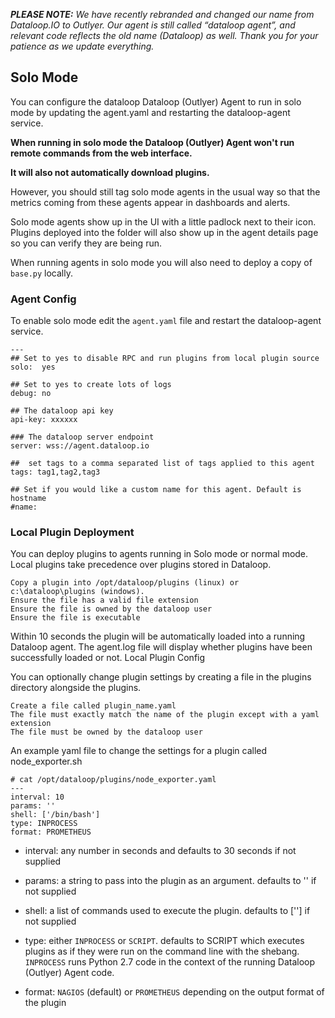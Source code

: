 _**PLEASE NOTE:** We have recently rebranded and changed our name from Dataloop.IO to Outlyer. Our agent is still called “dataloop agent”, and relevant code reflects the old name (Dataloop) as well. Thank you for your patience as we update everything._

## Solo Mode

You can configure the dataloop Dataloop (Outlyer) Agent to run in solo mode by updating the agent.yaml and restarting the dataloop-agent service.

**When running in solo mode the Dataloop (Outlyer) Agent won't run remote commands from the web interface.**

**It will also not automatically download plugins.**

However, you should still tag solo mode agents in the usual way so that the metrics coming from these agents appear in dashboards and alerts.

Solo mode agents show up in the UI with a little padlock next to their icon. Plugins deployed into the folder will also show up in the agent details page so you can verify they are being run.

When running agents in solo mode you will also need to deploy a copy of `base.py` locally.

### Agent Config

To enable solo mode edit the `agent.yaml` file and restart the dataloop-agent service.

```
---
## Set to yes to disable RPC and run plugins from local plugin source
solo:  yes

## Set to yes to create lots of logs
debug: no

## The dataloop api key
api-key: xxxxxx

### The dataloop server endpoint
server: wss://agent.dataloop.io

##  set tags to a comma separated list of tags applied to this agent
tags: tag1,tag2,tag3

## Set if you would like a custom name for this agent. Default is hostname
#name:
```

### Local Plugin Deployment

You can deploy plugins to agents running in Solo mode or normal mode. Local plugins take precedence over plugins stored in Dataloop.

    Copy a plugin into /opt/dataloop/plugins (linux) or c:\dataloop\plugins (windows).
    Ensure the file has a valid file extension
    Ensure the file is owned by the dataloop user
    Ensure the file is executable

Within 10 seconds the plugin will be automatically loaded into a running Dataloop agent. The agent.log file will display whether plugins have been successfully loaded or not.
Local Plugin Config

You can optionally change plugin settings by creating a file in the plugins directory alongside the plugins.

    Create a file called plugin_name.yaml
    The file must exactly match the name of the plugin except with a yaml extension
    The file must be owned by the dataloop user

An example yaml file to change the settings for a plugin called node_exporter.sh

```
# cat /opt/dataloop/plugins/node_exporter.yaml
---
interval: 10
params: ''
shell: ['/bin/bash']
type: INPROCESS
format: PROMETHEUS
```

* interval: any number in seconds and defaults to 30 seconds if not supplied

* params: a string to pass into the plugin as an argument. defaults to '' if not supplied

* shell: a list of commands used to execute the plugin. defaults to [''] if not supplied

* type: either `INPROCESS` or `SCRIPT`. defaults to SCRIPT which executes plugins as if they were run on the command line with the shebang. `INPROCESS` runs Python 2.7 code in the context of the running Dataloop (Outlyer) Agent code.

* format: `NAGIOS` (default) or `PROMETHEUS` depending on the output format of the plugin
